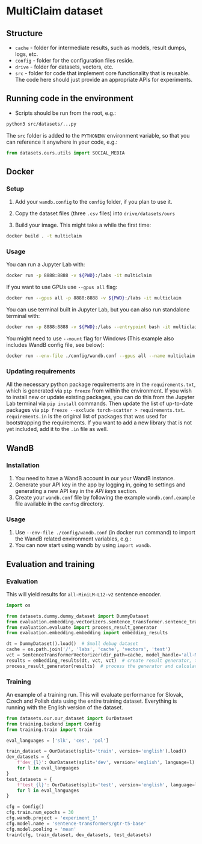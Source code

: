 # MultiClaim dataset

## Structure

- `cache` - folder for intermediate results, such as models, result dumps, logs, etc.
- `config` - folder for the configuration files reside.
- `drive` - folder for datasets, vectors, etc.
- `src` - folder for code that implement core functionality that is reusable. The code here should just provide an appropriate APIs for experiments.

## Running code in the environment
- Scripts should be run from the root, e.g.:

```bash
python3 src/datasets/...py
```

The `src` folder is added to the `PYTHONENV` environment variable, so that you can reference it anywhere in your code, e.g.:

```python
from datasets.ours.utils import SOCIAL_MEDIA
```

## Docker

### Setup
1. Add your `wandb.config` to the `config` folder, if you plan to use it.

2. Copy the dataset files (three `.csv` files) into `drive/datasets/ours`

3. Build your image. This might take a while the first time:

```bash
docker build . -t multiclaim
```

### Usage

You can run a Jupyter Lab with:

```bash
docker run -p 8888:8888 -v ${PWD}:/labs -it multiclaim
```

If you want to use GPUs use `--gpus all` flag:

```bash
docker run --gpus all -p 8888:8888 -v ${PWD}:/labs -it multiclaim
```

You can use terminal built in Jupyter Lab, but you can also run standalone terminal with:

```bash
docker run -p 8888:8888 -v ${PWD}:/labs --entrypoint bash -it multiclaim
```

You might need to use `--mount` flag for Windows (This example also includes WandB config file, see below):

```bash
docker run --env-file ./config/wandb.conf --gpus all --name multiclaim --rm -p 8888:8888 --mount type=bind,source=${PWD},target=/labs --entrypoint bash -it multiclaim
```

### Updating requirements

All the necessary python package requirements are in the `requirements.txt`, which is generated via `pip freeze` from
within the environment. If you wish to install new or update existing packages, you can do this from the Jupyter Lab 
terminal via `pip install` commands. Then update the list of up-to-date packages via `pip freeze --exclude torch-scatter > requirements.txt`.
`requirements.in` is the original list of packages that was used for bootstrapping the requirements. If you want to add
a new library that is not yet included, add it to the `.in` file as well.


## WandB

### Installation

1. You need to have a WandB account in our your WandB instance.
2. Generate your API key in the app by logging in, going to settings and generating a new API key in the _API keys_ section.
3. Create your `wandb.conf` file by following the example `wandb.conf.example` file available in the `config` directory.

### Usage

1. Use `--env-file ./config/wandb.conf` (in docker run command) to import the WandB related environment variables, e.g.:
2. You can now start using wandb by using `import wandb`.

## Evaluation and training

### Evaluation

This will yield results for `all-MiniLM-L12-v2` sentence encoder.

```python
import os

from datasets.dummy.dummy_dataset import DummyDataset
from evaluation.embedding.vectorizers.sentence_transformer.sentence_transformer_vectorizer import SentenceTransformerVectorizer
from evaluation.evaluate import process_result_generator
from evaluation.embedding.embedding import embedding_results

dt = DummyDataset().load()  # Small debug dataset
cache = os.path.join('/', 'labs', 'cache', 'vectors', 'test')
vct = SentenceTransformerVectorizer(dir_path=cache, model_handle='all-MiniLM-L12-v2')  # create vectorizer that can calculate embeddings
results = embedding_results(dt, vct, vct)  # create result generator, that will start producing predictions for the dataset
process_result_generator(results)  # process the generator and calculate final metrics
```


### Training

An example of a training run. This will evaluate performance for Slovak, Czech and Polish data using the entire training dataset.
Everything is running with the English version of the dataset.

```python
from datasets.our.our_dataset import OurDataset
from training.backend import Config
from training.train import train

eval_languages = ['slk', 'ces', 'pol']

train_dataset = OurDataset(split='train', version='english').load()
dev_datasets = {
    f'dev_{l}': OurDataset(split='dev', version='english', language=l).load()
    for l in eval_languages
}
test_datasets = {
    f'test_{l}': OurDataset(split='test', version='english', language=l).load()
    for l in eval_languages
}

cfg = Config()
cfg.train.num_epochs = 30
cfg.wandb.project = 'experiment_1'
cfg.model.name = 'sentence-transformers/gtr-t5-base'
cfg.model.pooling = 'mean'
train(cfg, train_dataset, dev_datasets, test_datasets)
```